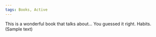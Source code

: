 ```yaml
---
tags: Books, Active
---
```



This is a wonderful book that talks about... You guessed it right. Habits. (Sample text)